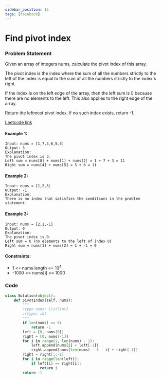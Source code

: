 ```yaml
---
sidebar_position: 15
tags: [facebook]
---
```


# Find pivot index

### Problem Statement

Given an array of integers nums, calculate the pivot index of this array.

The pivot index is the index where the sum of all the numbers strictly to the left of the index is equal to the sum of all the numbers strictly to the index's right.

If the index is on the left edge of the array, then the left sum is 0 because there are no elements to the left. This also applies to the right edge of the array.

Return the leftmost pivot index. If no such index exists, return -1.

[Leetcode link](https://leetcode.com/problems/find-pivot-index/)

#### Example 1:

```
Input: nums = [1,7,3,6,5,6]
Output: 3
Explanation:
The pivot index is 3.
Left sum = nums[0] + nums[1] + nums[2] = 1 + 7 + 3 = 11
Right sum = nums[4] + nums[5] = 5 + 6 = 11
```

#### Example 2:

```
Input: nums = [1,2,3]
Output: -1
Explanation:
There is no index that satisfies the conditions in the problem statement.
```

#### Example 3:

```
Input: nums = [2,1,-1]
Output: 0
Explanation:
The pivot index is 0.
Left sum = 0 (no elements to the left of index 0)
Right sum = nums[1] + nums[2] = 1 + -1 = 0
```

#### Constraints:

- 1 <= nums.length <= 10<sup>4</sup>
- -1000 <= nums[i] <= 1000

### Code

```python title="Python Code"
class Solution(object):
    def pivotIndex(self, nums):
        """
        :type nums: List[int]
        :rtype: int
        """
        if len(nums) == 0:
            return -1
        left = [0, nums[0]]
        right = [0, nums[-1]]
        for i in range(1, len(nums) - 1):
            left.append(nums[i] + left[-1])
            right.append(nums[len(nums) - 1 - i] + right[-1])
        right = right[::-1]
        for i in range(len(left)):
            if left[i] == right[i]:
                return i
        return -1

```
